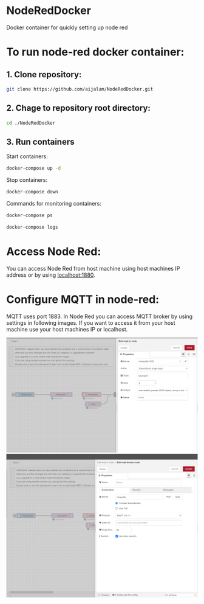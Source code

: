 # NodeRedDocker
Docker container for quickly setting up node red

# To run node-red docker container:

## 1. Clone repository:
```sh
git clone https://github.com/aijalam/NodeRedDocker.git
```

## 2. Chage to repository root directory:
```sh
cd ./NodeRedDocker
```

## 3. Run containers
Start containers:
```sh
docker-compose up -d
```

Stop containers:
```sh
docker-compose down
```

Commands for monitoring containers:
```sh
docker-compose ps
```
```sh
docker-compose logs
```
# Access Node Red:
You can access Node Red from host machine using host machines IP address or by using [localhost:1880](localhost:1880).

# Configure MQTT in node-red:
MQTT uses port 1883. In Node Red you can access MQTT broker by using settings in following images. If you want to access it from your host machine use your host machines IP or localhost.

![](./images/mqttnode.png)
![](./images/mqttnode2.png)